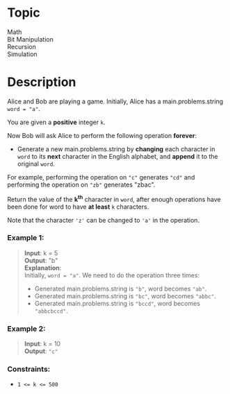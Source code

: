# Topic
Math  
Bit Manipulation  
Recursion  
Simulation  
# Description
Alice and Bob are playing a game. Initially, Alice has a main.problems.string `word = "a"`.

You are given a **positive** integer `k`.

Now Bob will ask Alice to perform the following operation **forever**:

* Generate a new main.problems.string by **changing** each character in `word` to its **next** character in the English alphabet, and **append** it to the original `word`.

For example, performing the operation on `"c"` generates `"cd"` and performing the operation on `"zb"` generates "zbac".

Return the value of the **k<sup>th</sup>** character in `word`, after enough operations have been done for word to have **at least** `k` characters.

Note that the character `'z'` can be changed to `'a'` in the operation.

### **Example 1:**

>**Input**: k = 5  
**Output**: "b"  
**Explanation**:  
Initially, `word = "a"`. We need to do the operation three times:
>* Generated main.problems.string is `"b"`, word becomes `"ab"`.
>* Generated main.problems.string is `"bc"`, word becomes `"abbc"`.
>* Generated main.problems.string is `"bccd"`, word becomes `"abbcbccd"`.

### Example 2:

>**Input**: k = 10  
**Output**: `"c"`

### Constraints:

* `1 <= k <= 500`